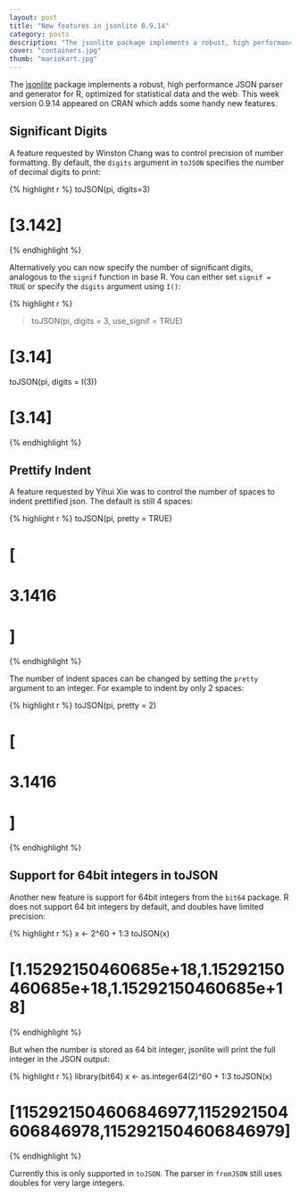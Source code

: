 ```yaml
---
layout: post
title: "New features in jsonlite 0.9.14"
category: posts
description: "The jsonlite package implements a robust, high performance JSON parser and generator for R, optimized for statistical data and the web. This week version 0.9.14 appeared on CRAN which adds some handy new features."
cover: "containers.jpg"
thumb: "mariokart.jpg"
---
```


The [jsonlite](http://cran.rstudio.org/web/packages/jsonlite/index.html) package implements a robust, high performance JSON parser and generator for R, optimized for statistical data and the web. This week version 0.9.14 appeared on CRAN which adds some handy new features.

## Significant Digits

A feature requested by Winston Chang was to control precision of number formatting. By default, the `digits` argument in `toJSON` specifies the number of decimal digits to print:

{% highlight r %}
toJSON(pi, digits=3)
# [3.142]
{% endhighlight %}

Alternatively you can now specify the number of significant digits, analogous to the `signif` function in base R. You can either set `signif = TRUE` or specify the `digits` argument using `I()`:

{% highlight r %}
> toJSON(pi, digits = 3, use_signif = TRUE)
# [3.14]

toJSON(pi, digits = I(3))
# [3.14]
{% endhighlight %}

## Prettify Indent

A feature requested by Yihui Xie was to control the number of spaces to indent prettified json. The default is still 4 spaces:

{% highlight r %}
toJSON(pi, pretty = TRUE)
# [
#     3.1416
# ]
{% endhighlight %}

The number of indent spaces can be changed by setting the `pretty` argument to an integer. For example to indent by only 2 spaces:

{% highlight r %}
toJSON(pi, pretty = 2)
# [
#   3.1416
# ]
{% endhighlight %}

## Support for 64bit integers in toJSON

Another new feature is support for 64bit integers from the `bit64` package. R does not support 64 bit integers by default, and doubles have limited precision:

{% highlight r %}
x <- 2^60 + 1:3
toJSON(x)
# [1.15292150460685e+18,1.15292150460685e+18,1.15292150460685e+18]
{% endhighlight %}

But when the number is stored as 64 bit integer, jsonlite will print the full integer in the JSON output:

{% highlight r %}
library(bit64)
x <- as.integer64(2)^60 + 1:3
toJSON(x)
# [1152921504606846977,1152921504606846978,1152921504606846979]
{% endhighlight %}

Currently this is only supported in `toJSON`. The parser in `fromJSON` still uses doubles for very large integers.
